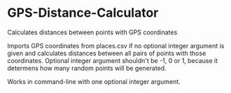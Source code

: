 # GPS-Distance-Calculator
Calculates distances between points with GPS coordinates


Imports GPS coordinates from places.csv if no optional integer argument is given and calculates distances between all pairs of points with those coordinates.
Optional integer argument shouldn't be -1, 0 or 1, because it determens how many random points will be generated.

Works in command-line with one optional integer argument.  

